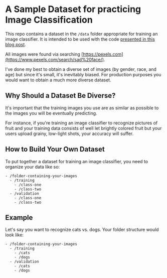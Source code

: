 # A Sample Dataset for practicing Image Classification

This repo contains a dataset in the `/data` folder appropriate for training an image classifier. It is intended to be used with the code [presented in this blog post](https://thekevinscott.com/image-classification-in-javascript).

All images were found via searching [https://pexels.com](https://www.pexels.com/search/sad%20face/).

I've done my best to obtain a diverse set of images (by gender, race, and age) but since it's small, it's inevitably biased. For production purposes you would want to obtain a much more diverse dataset.

## Why Should a Dataset Be Diverse?

It's important that the training images you use are as similar as possible to the images you will be eventually predicting.

For instance, if you're training an image classifier to recognize pictures of fruit and your training data consists of well let brightly colored fruit but your users upload grainy, low-light shots, your accuracy will suffer.

## How to Build Your Own Dataset

To put together a dataset for training an image classifier, you need to organize your data like so:

```
- /folder-containing-your-images
  - /training
    - /class-one
    - /class-two
  - /validation
    - /class-one
    - /class-two
```

## Example
Let's say you want to recognize cats vs. dogs. Your folder structure would look like:

```
- /folder-containing-your-images
  - /training
    - /cats
    - /dogs
  - /validation
    - /cats
    - /dogs
```

